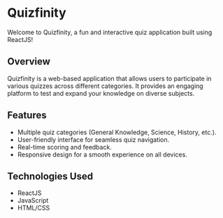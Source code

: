 # Quizfinity


Welcome to Quizfinity, a fun and interactive quiz application built using ReactJS!


## Overview

Quizfinity is a web-based application that allows users to participate in various quizzes across different categories. It provides an engaging platform to test and expand your knowledge on diverse subjects.


## Features

- Multiple quiz categories (General Knowledge, Science, History, etc.).
- User-friendly interface for seamless quiz navigation.
- Real-time scoring and feedback.
- Responsive design for a smooth experience on all devices.


## Technologies Used

- ReactJS
- JavaScript
- HTML/CSS